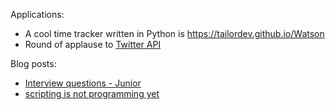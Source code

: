 Applications:

- A cool time tracker written in Python is <https://tailordev.github.io/Watson>
- Round of applause to [Twitter API](https://github.com/twintproject/twint)

Blog posts:

- [Interview questions - Junior](https://luminousmen.com/post/python-interview-questions-junior)
- [scripting is not programming yet](http://python-3-patterns-idioms-test.readthedocs.io/en/latest/PythonForProgrammers.html#scripting-vs-programming)
